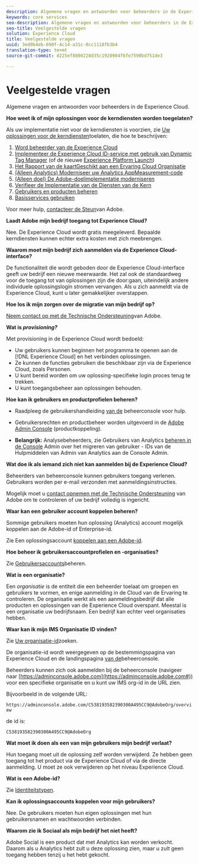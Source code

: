 ```yaml
---
description: Algemene vragen en antwoorden voor beheerders in de Experience Cloud.
keywords: core services
seo-description: Algemene vragen en antwoorden voor beheerders in de Experience Cloud.
seo-title: Veelgestelde vragen
solution: Experience Cloud
title: Veelgestelde vragen
uuid: 3ed0b4eb-690f-4c14-a31c-0cc1118fb3b4
translation-type: tm+mt
source-git-commit: d225ef8800228d35c1920904f6fe7590bd751de3

---
```



# Veelgestelde vragen

Algemene vragen en antwoorden voor beheerders in de Experience Cloud.

**Hoe weet ik of mijn oplossingen voor de kerndiensten worden toegelaten?**

Als uw implementatie niet voor de kerndiensten is voorzien, zie [Uw oplossingen voor de kerndiensten](../core-services/core-services.md#concept_07ED1D5C64234E77976E6D572E78FB9C)toelaten, die hoe te beschrijven:

1. [Word beheerder van de Experience Cloud](../core-services/core-services.md#section_2423F0BD3DF642658103310EE5EA6154)
1. [Implementeer de Experience Cloud ID-service met gebruik van Dynamic Tag Manager](../core-services/core-services.md#section_3C9F6DF37C654D939625BB4D485E4354) (of de nieuwe [Experience Platform Launch](https://docs.adobe.com/content/help/en/launch/using/intro/get-started/quick-start.html))
1. [Het Rapport van de kaartGeschikt aan een Ervaring Cloud Organisatie](../core-services/core-services.md#concept_apg_zq2_rw)
1. [(Alleen Analytics) Moderniseer uw Analytics AppMeasurement-code](../core-services/core-services.md#section_1798D9D0F05C47E29816AC4EEB9A0913)
1. [(Alleen doel) De Adobe-doelimplementatie moderniseren](../core-services/core-services.md#section_C2F4493C7A36406DAE2266B429A4BD24)
1. [Verifieer de Implementatie van de Diensten van de Kern](../core-services/core-services.md#section_E641782A0F4F44AF8C9C91216BE330D5)
1. [Gebruikers en producten beheren](../core-services/core-services.md#section_B6E95F4E0E12483CB9DA99CBC0C5A4AF)
1. [Basisservices gebruiken](../core-services/core-services.md#section_960C06093623462E8EA247B3E97274A1)

Voor meer hulp, [contacteer de Steun](https://helpx.adobe.com/marketing-cloud/contact-support.html)van Adobe.

**Laadt Adobe mijn bedrijf toegang tot Experience Cloud?**

Nee. De Experience Cloud wordt gratis meegeleverd. Bepaalde kerndiensten kunnen echter extra kosten met zich meebrengen.

**Waarom moet mijn bedrijf zich aanmelden via de Experience Cloud-interface?**

De functionaliteit die wordt geboden door de Experience Cloud-interface geeft uw bedrijf een nieuwe meerwaarde. Het zal ook de standaardweg voor de toegang tot van oplossingen zijn die door:gaan, uiteindelijk andere individuele oplossingslogin stromen vervangen. Als u zich aanmeldt via de Experience Cloud, kunt u later gemakkelijker overstappen.

**Hoe los ik mijn zorgen over de migratie van mijn bedrijf op?**

[Neem contact op met de Technische Ondersteuning](https://helpx.adobe.com/marketing-cloud/contact-support.html)van Adobe.

**Wat is _provisioning?_**

Met provisioning in de Experience Cloud wordt bedoeld:

* Uw gebruikers kunnen beginnen het programma te openen aan de [!DNL Experience Cloud] en het verbinden oplossingen.
* Ze kunnen de functies gebruiken die beschikbaar zijn via de Experience Cloud, zoals Personen.
* U kunt bereid worden om uw oplossing-specifieke login proces terug te trekken.
* U kunt toegangsbeheer aan oplossingen behouden.

**Hoe kan ik gebruikers en productprofielen beheren?**

* Raadpleeg de gebruikershandleiding [van de](https://helpx.adobe.com/enterprise/administering/user-guide.html) beheerconsole voor hulp.

* Gebruikersrechten en productbeheer worden uitgevoerd in de [Adobe Admin Console](https://adminconsole.adobe.com/enterprise) (productkoppeling).

* **Belangrijk:** Analysebeheerders, zie Gebruikers van Analytics [beheren in de Console](https://docs.adobe.com/content/help/en/analytics/admin/user-product-management/user-management/migrate-users/c-migration-tool.html) Admin over het migreren van gebruiker - IDs van de Hulpmiddelen van Admin van Analytics aan de Console Admin.

**Wat doe ik als iemand zich niet kan aanmelden bij de Experience Cloud?**

Beheerders van beheerconsole kunnen gebruikers toegang verlenen. Gebruikers worden per e-mail verzonden met aanmeldingsinstructies.

Mogelijk moet u [contact opnemen met de Technische Ondersteuning](https://helpx.adobe.com/marketing-cloud/contact-support.html) van Adobe om te controleren of uw bedrijf volledig is ingericht.

**Waar kan een gebruiker account koppelen beheren?**

Sommige gebruikers moeten hun oplossing (Analytics) account mogelijk koppelen aan de Adobe-id of Enterprise-id.

Zie Een oplossingsaccount [koppelen aan een Adobe-id](../admin-getting-started/organizations.md#task_FD389E78640848919E247AC5E95B8369).

**Hoe beheer ik gebruikersaccountprofielen en -organisaties?**

Zie [Gebruikersaccounts](../admin-getting-started/organizations.md#topic_C31CB834F109465A82ED57FF0563B3F1)beheren.

**Wat is een organisatie?**

Een *organisatie* is de entiteit die een beheerder toelaat om groepen en gebruikers te vormen, en enige aanmelding in de Cloud van de Ervaring te controleren. De organisatie werkt als een aanmeldingsbedrijf dat alle producten en oplossingen van de Experience Cloud overspant. Meestal is een organisatie uw bedrijfsnaam. Een bedrijf kan echter veel organisaties hebben.

**Waar kan ik mijn IMS Organisatie ID vinden?**

Zie [Uw organisatie-id](organizations.md)zoeken.

De organisatie-id wordt weergegeven op de bestemmingspagina van Experience Cloud en de landingspagina [van de](https://adminconsole.adobe.com)beheerconsole.

Beheerders kunnen zich ook aanmelden bij de beheerconsole (navigeer naar [https://adminconsole.adobe.com](https://adminconsole.adobe.com#)) voor een specifieke organisatie en u kunt uw IMS org-id in de URL zien.

Bijvoorbeeld in de volgende URL:

`https://adminconsole.adobe.com/C538193582390300A495CC9@AdobeOrg/overview`

de id is:

`C538193582390300A495CC9@AdobeOrg`

**Wat moet ik doen als een van mijn gebruikers mijn bedrijf verlaat?**

Hun toegang moet uit de oplossing zelf worden verwijderd. Ze hebben geen toegang tot het product via de Experience Cloud of via de directe aanmelding. U moet ze ook verwijderen op het niveau Experience Cloud.

**Wat is een Adobe-id?**

Zie [Identiteitstypen](https://helpx.adobe.com/enterprise/help/identity.html).

**Kan ik oplossingsaccounts koppelen voor mijn gebruikers?**

Nee. De gebruikers moeten hun eigen oplossingen met hun gebruikersnamen en wachtwoorden verbinden.

**Waarom zie ik Sociaal als mijn bedrijf het niet heeft?**

Adobe Social is een product dat met Analytics kan worden verkocht. Daarom als u Analytics hebt zult u deze oplossing zien, maar u zult geen toegang hebben tenzij u het hebt gekocht.